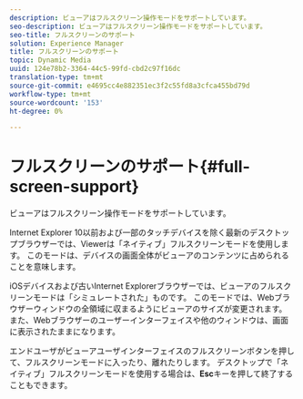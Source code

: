 ```yaml
---
description: ビューアはフルスクリーン操作モードをサポートしています。
seo-description: ビューアはフルスクリーン操作モードをサポートしています。
seo-title: フルスクリーンのサポート
solution: Experience Manager
title: フルスクリーンのサポート
topic: Dynamic Media
uuid: 124e78b2-3364-44c5-99fd-cbd2c97f16dc
translation-type: tm+mt
source-git-commit: e4695cc4e882351ec3f2c55fd8a3cfca455bd79d
workflow-type: tm+mt
source-wordcount: '153'
ht-degree: 0%

---
```



# フルスクリーンのサポート{#full-screen-support}

ビューアはフルスクリーン操作モードをサポートしています。

Internet Explorer 10以前および一部のタッチデバイスを除く最新のデスクトップブラウザーでは、Viewerは「ネイティブ」フルスクリーンモードを使用します。 このモードは、デバイスの画面全体がビューアのコンテンツに占められることを意味します。

iOSデバイスおよび古いInternet Explorerブラウザーでは、ビューアのフルスクリーンモードは「シミュレートされた」ものです。 このモードでは、Webブラウザーウィンドウの全領域に収まるようにビューアのサイズが変更されます。 また、Webブラウザーのユーザーインターフェイスや他のウィンドウは、画面に表示されたままになります。

エンドユーザがビューアユーザインターフェイスのフルスクリーンボタンを押して、フルスクリーンモードに入ったり、離れたりします。 デスクトップで「ネイティブ」フルスクリーンモードを使用する場合は、**Esc**&#x200B;キーを押して終了することもできます。
